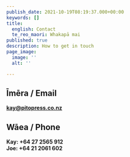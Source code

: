```yaml
---
publish_date: 2021-10-19T08:19:37.000+00:00
keywords: []
title:
  english: Contact
  te_reo_maori: Whakapā mai
published: true
description: How to get in touch
page_image:
  image: ''
  alt: ''

---
```

## Īmēra / Email

**kay@pitopress.co.nz**

## Wāea / Phone

**Kay: +64 27 2565 912  
Joe: +64 21 2061 602**